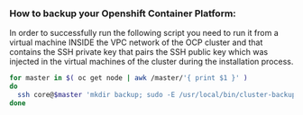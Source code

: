 ### How to backup your Openshift Container Platform:

In order to successfully run the following script you need to run it from a virtual machine INSIDE the VPC network of the OCP cluster and that contains the SSH private key that pairs the SSH public key which was injected in the virtual machines of the cluster during the installation process.
```bash
for master in $( oc get node | awk /master/'{ print $1 }' )
do
  ssh core@$master 'mkdir backup; sudo -E /usr/local/bin/cluster-backup.sh backup'
done


```

